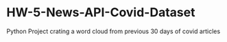 # HW-5-News-API-Covid-Dataset
Python Project crating a word cloud from previous 30 days of covid articles
